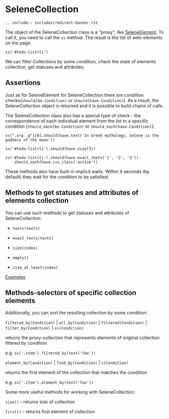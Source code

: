 <meta http-equiv="refresh" content="6; url=https://yashaka.github.io/selene/"/>

# SeleneCollection

```{eval-rst}
.. include:: includes/redirect-banner.rst
```

The object of the SeleneCollection class is a "proxy", like [SeleneElement](http://selene-docs-test.readthedocs.io/en/latest/elements.html#). To call it, you need to call the ```ss``` method. The result is the list of web-elements on the page.

```
ss('#todo-list>li')
```

We can filter Collections by some condition, check the state of elements collection, get statuses and attributes.

## Assertions

Just as for SeleneElement for SeleneCollection there are condition checks(```should(be.Condition)``` or ```should(have.Condition)```). As a result, the SeleneCollection object is returned and it is possible to build chains of calls.

The SeleneCollection class also has a special type of check - the correspondence of each individual element from the list to a specific condition (```should_each(be.Condition)``` or ```should_each(have.Condition)```):

```
ss(".srg .g")[0].should(have.text('In Greek mythology, Selene is the goddess of the moon'))

ss('#todo-list>li').should(have.size(3))

ss('#todo-list>li').should(have.exact_texts('1', '2', '3')).
    should_each(have.css_class('active'))
```

These methods also have built-in implicit waits. Within 4 seconds (by default) they wait for the condition to be satisfied.

## Methods to get statuses and attributes of elements collection

You can use such methods to get statuses and attributes of SeleneCollection:

+ ```texts(texts)```

+ ```exact_texts(texts)```

+ ```size(index)```

+ ```empty()```

+ ```size_at_least(index)```

[Examples](http://selene-docs-test.readthedocs.io/en/latest/collection_condition.html)

## Methods-selectors of specific collection elements

Additionally, you can sort the resulting collection by some condition:

```filtered_by(Condition)``` | ```all_by(Condition)```  | ```filtered(Condition)```  | ```filter_by(Condition)``` | ```ss(Condition)```

returns the proxy-collection that represents elements of original collection filtered by condition

e.g. ```ss('.item').filtered_by(text('foo'))```

```element_by(Condition)``` | ```find_by(Condition)``` | ```s(Condition)```

returns the first element of the collection that matches the condition

e.g. ```ss('.item').element_by(text('foo'))```

Some more useful methods for working with SeleneCollection:

```size()``` - returns size of collection

```first()``` - returns first element of collection
